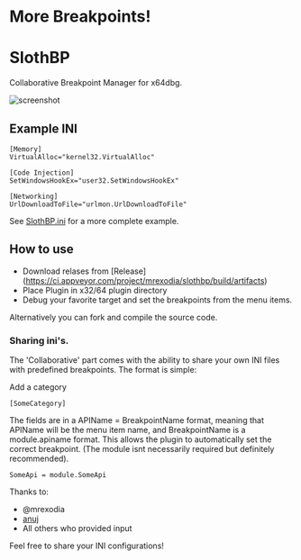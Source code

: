 # More Breakpoints!

# SlothBP

Collaborative Breakpoint Manager for x64dbg.

![screenshot](https://i.imgur.com/v07n6LT.png)

## Example INI

```
[Memory]
VirtualAlloc="kernel32.VirtualAlloc"

[Code Injection]
SetWindowsHookEx="user32.SetWindowsHookEx"

[Networking]
UrlDownloadToFile="urlmon.UrlDownloadToFile"
```

See [SlothBP.ini](https://github.com/x64dbg/SlothBP/blob/master/SlothBP.ini) for a more complete example.

## How to use

* Download relases from [Release] (https://ci.appveyor.com/project/mrexodia/slothbp/build/artifacts)
* Place Plugin in x32/64 plugin directory
* Debug your favorite target and set the breakpoints from the menu items.

Alternatively you can fork and compile the source code.

### Sharing ini's.

The 'Collaborative' part comes with the ability to share your own INI files with predefined breakpoints.
The format is simple:

Add a category

```
[SomeCategory]
```
The fields are in a APIName = BreakpointName format, meaning that APIName will be the menu item name, and BreakpointName is a module.apiname format. This allows the plugin to automatically set the correct breakpoint. (The module isnt necessarily required but definitely recommended).

```
SomeApi = module.SomeApi
```

Thanks to:
* @mrexodia
* [anuj](https://twitter.com/asoni)
* All others who provided input

Feel free to share your INI configurations!
